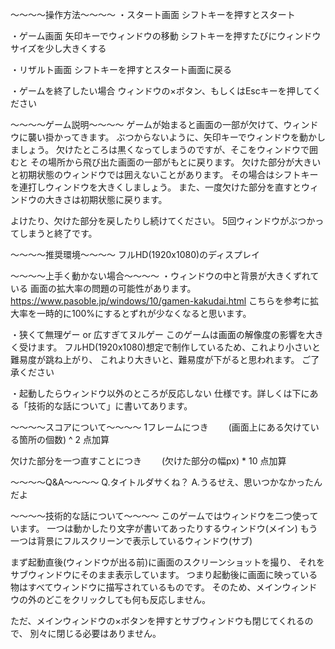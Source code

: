 ～～～～操作方法～～～～
・スタート画面
シフトキーを押すとスタート

・ゲーム画面
矢印キーでウィンドウの移動
シフトキーを押すたびにウィンドウサイズを少し大きくする

・リザルト画面
シフトキーを押すとスタート画面に戻る

・ゲームを終了したい場合
ウィンドウの×ボタン、もしくはEscキーを押してください


～～～～ゲーム説明～～～～
ゲームが始まると画面の一部が欠けて、ウィンドウに襲い掛かってきます。
ぶつからないように、矢印キーでウィンドウを動かしましょう。
欠けたところは黒くなってしまうのですが、そこをウィンドウで囲むと
その場所から飛び出た画面の一部がもとに戻ります。
欠けた部分が大きいと初期状態のウィンドウでは囲えないことがあります。
その場合はシフトキーを連打しウィンドウを大きくしましょう。
また、一度欠けた部分を直すとウィンドウの大きさは初期状態に戻ります。

よけたり、欠けた部分を戻したりし続けてください。
5回ウィンドウがぶつかってしまうと終了です。


～～～～推奨環境～～～～
フルHD(1920x1080)のディスプレイ


～～～～上手く動かない場合～～～～
・ウィンドウの中と背景が大きくずれている
画面の拡大率の問題の可能性があります。
https://www.pasoble.jp/windows/10/gamen-kakudai.html
こちらを参考に拡大率を一時的に100%にするとずれが少なくなると思います。

・狭くて無理ゲー or 広すぎてヌルゲー
このゲームは画面の解像度の影響を大きく受けます。
フルHD(1920x1080)想定で制作しているため、これより小さいと難易度が跳ね上がり、
これより大きいと、難易度が下がると思われます。
ご了承ください

・起動したらウィンドウ以外のところが反応しない
仕様です。詳しくは下にある「技術的な話について」に書いてあります。


～～～～スコアについて～～～～
1フレームにつき
　　(画面上にある欠けている箇所の個数) ^ 2
点加算

欠けた部分を一つ直すことにつき
　　(欠けた部分の幅px) * 10
点加算


～～～～Q&A～～～～
Q.タイトルダサくね？
A.うるせえ、思いつかなかったんだよ


～～～～技術的な話について～～～～
このゲームではウィンドウを二つ使っています。
一つは動かしたり文字が書いてあったりするウィンドウ(メイン)
もう一つは背景にフルスクリーンで表示しているウィンドウ(サブ)

まず起動直後(ウィンドウが出る前)に画面のスクリーンショットを撮り、
それをサブウィンドウにそのまま表示しています。
つまり起動後に画面に映っている物はすべてウィンドウに描写されているものです。
そのため、メインウィンドウの外のどこをクリックしても何も反応しません。

ただ、メインウィンドウの×ボタンを押すとサブウィンドウも閉じてくれるので、
別々に閉じる必要はありません。
